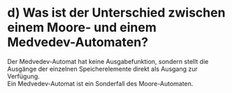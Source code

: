 <h1>
    d) Was ist der Unterschied zwischen einem Moore- und einem Medvedev-Automaten?
</h1>
<p>
    Der Medvedev-Automat hat keine Ausgabefunktion, sondern stellt die Ausgänge der einzelnen Speicherelemente direkt als Ausgang zur Verfügung.<br>
    Ein Medvedev-Automat ist ein Sonderfall des Moore-Automaten. 
</p>